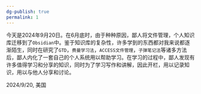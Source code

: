 ```yaml
---
dg-publish: true
permalink: 1
---
```


今天是2024年9月20日。在6月底时，由于种种原因，鄙人将文件管理，个人知识库迁移到了`Obsidian`中。鉴于知识库的复杂性，许多学到的东西都对我来说都逐渐陌生，同时在研究了`GTD`，`费曼学习法`，`ACCESS文件管理`，`子弹笔记法`等诸多方法后，鄙人内化了一套自己的个人系统用以帮助学习。在学习的过程中，鄙人发现有许多值得学习和分享的知识，同时为了学习写作和讲解，因此开栏，用以记录知识，用以与他人分享和讨论。

2024/9/20, 美国